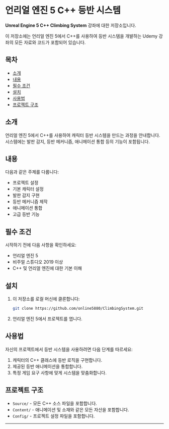 # 언리얼 엔진 5 C++ 등반 시스템

**Unreal Engine 5 C++ Climbing System** 강좌에 대한 저장소입니다.

이 저장소에는 언리얼 엔진 5에서 C++를 사용하여 등반 시스템을 개발하는 Udemy 강좌의 모든 자료와 코드가 포함되어 있습니다.

## 목차
- [소개](#소개)
- [내용](#내용)
- [필수 조건](#필수-조건)
- [설치](#설치)
- [사용법](#사용법)
- [프로젝트 구조](#프로젝트-구조)

## 소개

언리얼 엔진 5에서 C++를 사용하여 캐릭터 등반 시스템을 만드는 과정을 안내합니다. 시스템에는 발판 감지, 등반 메커니즘, 애니메이션 통합 등의 기능이 포함됩니다.

## 내용

다음과 같은 주제를 다룹니다:
- 프로젝트 설정
- 기본 캐릭터 설정
- 발판 감지 구현
- 등반 메커니즘 제작
- 애니메이션 통합
- 고급 등반 기능

## 필수 조건

시작하기 전에 다음 사항을 확인하세요:
- 언리얼 엔진 5
- 비주얼 스튜디오 2019 이상
- C++ 및 언리얼 엔진에 대한 기본 이해

## 설치

1. 이 저장소를 로컬 머신에 클론합니다:
    ```sh
    git clone https://github.com/online5880/ClimbingSystem.git
    ```
2. 언리얼 엔진 5에서 프로젝트를 엽니다.

## 사용법

자신의 프로젝트에서 등반 시스템을 사용하려면 다음 단계를 따르세요:
1. 캐릭터의 C++ 클래스에 등반 로직을 구현합니다.
2. 제공된 등반 애니메이션을 통합합니다.
3. 특정 게임 요구 사항에 맞게 시스템을 맞춤화합니다.

## 프로젝트 구조

- `Source/` - 모든 C++ 소스 파일을 포함합니다.
- `Content/` - 애니메이션 및 소재와 같은 모든 자산을 포함합니다.
- `Config/` - 프로젝트 설정 파일을 포함합니다.

---

